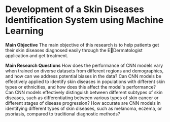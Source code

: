 # Development of a Skin Diseases Identification System using Machine Learning

**Main Objective**
The main objective of this research is to help patients get their skin diseases diagnosed easily through the EDermatologist application and get treatment. 

**Main Research Questions**
How does the performance of CNN models vary when trained on diverse datasets from different regions and demographics, and how can we address potential biases in the data?
Can CNN models be effectively applied to identify skin diseases in populations with different skin types or ethnicities, and how does this affect the model's performance?
Can CNN models effectively distinguish between different subtypes of skin diseases, such as differentiating between various types of skin cancer or different stages of disease progression?
How accurate are CNN models in identifying different types of skin diseases, such as melanoma, eczema, or psoriasis, compared to traditional diagnostic methods?

